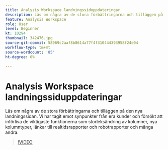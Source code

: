 ```yaml
---
title: Analysis Workspace landningssiduppdateringar
description: Läs om några av de stora förbättringarna och tilläggen på den nya landningssidan. Vi har tagit emot dina synpunkter från kunderna och försökt att använda de mest utmärkande ... (Beskrivningarna ska vara mellan 60 och 160 tecken)
feature: Analysis Workspace
role: User
level: Beginner
kt: 10294
thumbnail: 342476.jpg
source-git-commit: 58969c2aaf8b8614a77f4f310444393958f24e04
workflow-type: tm+mt
source-wordcount: '85'
ht-degree: 0%

---
```



# Analysis Workspace landningssiduppdateringar

Läs om några av de stora förbättringarna och tilläggen på den nya landningssidan. Vi har tagit emot synpunkter från era kunder och försökt att införliva de viktigaste funktionerna som storleksändring av kolumner, nya kolumntyper, länkar till realtidsrapporter och robotrapporter och många andra.

>[!VIDEO](https://video.tv.adobe.com/v/342476/?quality=12&learn=on)
